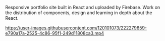 Responsive portfolio site built in React and uploaded by Firebase.
Work on the distribution of components, design and learning in depth about the React.


https://user-images.githubusercontent.com/120101073/222279659-e790a17a-2525-4c86-95f1-249d11808ca3.mp4


